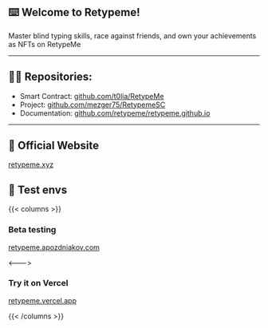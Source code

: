 
## ⌨️ Welcome to Retypeme!

Master blind typing skills, race against friends, and own your achievements as NFTs on RetypeMe

---

## 🧑‍💻 Repositories:

- Smart Contract: [github.com/t0lia/RetypeMe](https://github.com/t0lia/RetypeMe)
- Project: [github.com/mezger75/RetypemeSC](https://github.com/mezger75/RetypemeSC)
- Documentation: [github.com/retypeme/retypeme.github.io](https://github.com/retypeme/retypeme.github.io)

---

## 🚀 Official Website

 [retypeme.xyz](https://retypeme.xyz)

## 🚧 Test envs

{{< columns >}} 

### Beta testing
[retypeme.apozdniakov.com](https://retypeme.apozdniakov.com/)

<---> 

### Try it on Vercel 
[retypeme.vercel.app](https://retypeme.vercel.app)

{{< /columns >}}